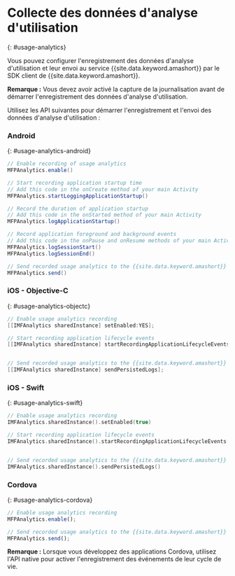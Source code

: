 # Collecte des données d'analyse d'utilisation
{: #usage-analytics}

Vous pouvez configurer l'enregistrement des données d'analyse d'utilisation et leur envoi au service {{site.data.keyword.amashort}} par le SDK client de {{site.data.keyword.amashort}}.

**Remarque :** Vous devez avoir activé la capture de la journalisation avant de démarrer l'enregistrement des données d'analyse d'utilisation.

Utilisez les API suivantes pour démarrer l'enregistrement et l'envoi des données d'analyse d'utilisation :

### Android
{: #usage-analytics-android}

```Java
// Enable recording of usage analytics
MFPAnalytics.enable()

// Start recording application startup time
// Add this code in the onCreate method of your main Activity
MFPAnalytics.startLoggingApplicationStartup()

// Record the duration of application startup
// Add this code in the onStarted method of your main Activity
MFPAnalytics.logApplicationStartup()

// Record application foreground and background events
// Add this code in the onPause and onResume methods of your main Activity
MFPAnalytics.logSessionStart()
MFPAnalytics.logSessionEnd()

// Send recorded usage analytics to the {{site.data.keyword.amashort}} Service
MFPAnalytics.send()
```

### iOS - Objective-C
{: #usage-analytics-objectc}

```Objective-C
// Enable usage analytics recording
[[IMFAnalytics sharedInstance] setEnabled:YES];

// Start recording application lifecycle events
[[IMFAnalytics sharedInstance] startRecordingApplicationLifecycleEvents];


// Send recorded usage analytics to the {{site.data.keyword.amashort}} Service
[[IMFAnalytics sharedInstance] sendPersistedLogs];
```

### iOS - Swift
{: #usage-analytics-swift}

```Swift
// Enable usage analytics recording
IMFAnalytics.sharedInstance().setEnabled(true)

// Start recording application lifecycle events
IMFAnalytics.sharedInstance().startRecordingApplicationLifecycleEvents()


// Send recorded usage analytics to the {{site.data.keyword.amashort}} Service
IMFAnalytics.sharedInstance().sendPersistedLogs()
```

### Cordova
{: #usage-analytics-cordova}

```JavaScript
// Enable usage analytics recording
MFPAnalytics.enable();

// Send recorded usage analytics to the {{site.data.keyword.amashort}} Service
MFPAnalytics.send();
```
**Remarque :** Lorsque vous développez des applications Cordova, utilisez l'API native pour activer l'enregistrement des événements de leur cycle de vie.
